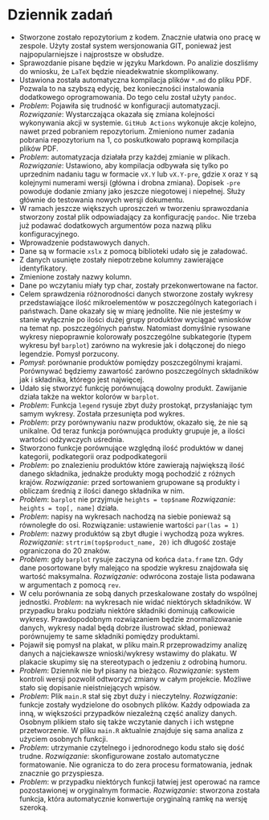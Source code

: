 # Dziennik zadań

- Stworzone zostało repozytorium z kodem. Znacznie ułatwia ono pracę w zespole.
  Użyty został system wersjonowania GIT, ponieważ jest najpopularniejsze i
  najprostsze w obsłudze.
- Sprawozdanie pisane będzie w języku Markdown. Po analizie doszliśmy do
  wniosku, że `LaTeX` będzie nieadekwatnie skomplikowany.
- Ustawiona została automatyczna kompilacja plików `*.md` do pliku PDF. Pozwala
  to na szybszą edycję, bez konieczności instalowania dodatkowego
  oprogramowania. Do tego celu został użyty `pandoc`.
- *Problem*: Pojawiła się trudność w konfiguracji automatyzacji.
  *Rozwiązanie*:
  Wystarczająca okazała się zmiana kolejności wykonywania akcji w systemie.
  `GitHub Actions` wykonuje akcje kolejno, nawet przed pobraniem repozytorium.
  Zmieniono numer zadania pobrania repozytorium na 1, co poskutkowało poprawą
  kompilacja plików PDF.
- *Problem*: automatyzacja działała przy każdej zmianie w plikach.
  *Rozwiązanie*: Ustawiono, aby kompilacja odbywała się tylko po uprzednim
  nadaniu tagu w formacie `vX.Y` lub `vX.Y-pre`, gdzie `X` oraz `Y` są kolejnymi
  numerami wersji (główna i drobna zmiana). Dopisek `-pre` powoduje dodanie
  zmiany jako jeszcze niegotowej i niepełnej. Służy głównie do testowania
  nowych wersji dokumentu.
- W ramach jeszcze większych uproszczeń w tworzeniu sprawozdania stworzony
  został plik odpowiadający za konfigurację `pandoc`. Nie trzeba już podawać
  dodatkowych argumentów poza nazwą pliku konfiguracyjnego.
- Wprowadzenie podstawowych danych.
- Dane są w formacie `xslx` z pomocą biblioteki udało się je załadować.
- Z danych usunięte zostały niepotrzebne kolumny zawierające identyfikatory.
- Zmienione zostały nazwy kolumn.
- Dane po wczytaniu miały typ char, zostały przekonwertowane na factor.
- Celem sprawdzenia różnorodności danych stworzone zostały wykresy
  przedstawiające ilość mikroelementów w poszczególnych kategoriach i państwach.
  Dane okazały się w miarę jednolite. Nie nie jesteśmy w stanie wyłącznie po
  ilości dużej grupy produktów wyciągać wniosków na temat np. poszczególnych
  państw. Natomiast domyślnie rysowane wykresy niepoprawnie kolorowały
  poszczególne subkategorie (typem wykresu był `barplot`) zarówno na wykresie
  jak i dołączonej do niego legendzie. Pomysł porzucony.
- *Pomysł*: porównanie produktów pomiędzy poszczególnymi krajami. Porównywać
  będziemy zawartość zarówno poszczególnych składników jak i składnika, którego
  jest najwięcej.
- Udało się stworzyć funkcję porównującą dowolny produkt. Zawijanie działa
  także na wektor kolorów w `barplot`.
- *Problem*: Funkcja `legend` rysuje zbyt duży prostokąt, przysłaniając tym
  samym wykresy. Została przesunięta pod wykres.
- *Problem*: przy porównywaniu nazw produktów, okazało się, że nie są unikalne. Od
  teraz funkcja porównująca produkty grupuje je, a ilości wartości odżywczych
  uśrednia.
- Stworzono funkcje porównujące względną ilość produktów w danej kategorii,
  podkategorii oraz podpodkategorii
- *Problem*: po znalezieniu produktów które zawierają największą ilość danego
  składnika, jednakże produkty mogą pochodzić z różnych krajów.
  *Rozwiązanie*: przed sortowaniem grupowane są produkty i obliczam średnią z
  ilości danego składnika w nim.
- *Problem*: `barplot` nie przyjmuje `heights = top$name`
  *Rozwiązanie*: `heights = top[, name]` działa.
- *Problem*: napisy na wykresach nachodzą na siebie ponieważ są równoległe do osi.
  Rozwiązanie: ustawienie wartości `par(las = 1)`
- *Problem*: nazwy produktów są zbyt długie i wychodzą poza wykres.
  *Rozwiązanie*: `strtrim(top$product_name, 20)` ich długość zostaje ograniczona
  do 20 znaków.
- *Problem*: gdy `barplot` rysuje zaczyna od końca `data.frame` tzn. Gdy dane
  posortowane były malejąco na spodzie wykresu znajdowała się wartość
  maksymalna.
  *Rozwiązanie*: odwrócona zostaje lista podawana w argumentach z pomocą `rev`.
- W celu porównania ze sobą danych przeskalowane zostały do wspólnej jednostki.
  *Problem*: na wykresach nie widać niektórych składników. W przypadku
  braku podziału niektóre składniki dominują całkowicie wykresy.
  Prawdopodobnym rozwiązaniem będzie znormalizowanie danych, wykresy nadal będą
  dobrze ilustrować skład, ponieważ porównujemy te same składniki pomiędzy
  produktami.
- Pojawił się pomysł na plakat, w pliku main.R przeprowadzimy analizę danych a
  najciekawsze wnioski/wykresy wstawimy do plakatu. W plakacie skupimy się na
  stereotypach o jedzeniu z odrobiną humoru.
- *Problem*: Dziennik nie był pisany na bieżąco.
  *Rozwiązanie*: system kontroli wersji pozwolił odtworzyć zmiany w całym
  projekcie. Możliwe stało się dopisanie nieistniejących wpisów.
- *Problem*: Plik `main.R` stał się zbyt duży i nieczytelny.
  *Rozwiązanie*: funkcje zostały wydzielone do osobnych plików. Każdy odpowiada
  za inną, w większości przypadków niezależną część analizy danych. Osobnym
  plikiem stało się także wczytanie danych i ich wstępne przetworzenie.
  W pliku `main.R` aktualnie znajduje się sama analiza z użyciem osobnych
  funkcji.
- *Problem*: utrzymanie czytelnego i jednorodnego kodu stało się dość trudne.
  *Rozwiązanie*: skonfigurowane zostało automatyczne formatowanie. Nie
  ogranicza to do zera procesu formatowania, jednak znacznie go przyspiesza.
- *Problem*: w przypadku niektórych funkcji łatwiej jest operować na ramce
  pozostawionej w oryginalnym formacie.
  *Rozwiązanie*: stworzona została funkcja, która automatycznie konwertuje
  oryginalną ramkę na wersję szeroką.
